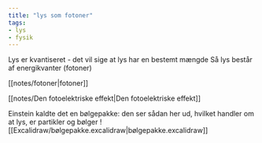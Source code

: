 ```yaml
---
title: "lys som fotoner"
tags: 
- lys
- fysik
---
```


Lys er kvantiseret - det vil sige at lys har en bestemt mængde
	Så lys består af energikvanter (fotoner)

[[notes/fotoner|fotoner]]

[[notes/Den fotoelektriske effekt|Den fotoelektriske effekt]]

Einstein kaldte det en bølgepakke: den ser sådan her ud, hvilket handler om at lys, er partikler og bølger
![[Excalidraw/bølgepakke.excalidraw|bølgepakke.excalidraw]]